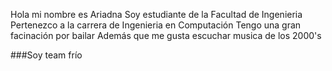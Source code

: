 Hola mi nombre es Ariadna 
Soy estudiante de la Facultad de Ingenieria
Pertenezco a la carrera de Ingenieria en Computación
Tengo una gran facinación por bailar 
Además que me gusta escuchar musica de los 2000's

###Soy team frío 
